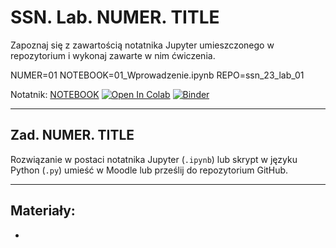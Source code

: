 # SSN. Lab. NUMER. TITLE

Zapoznaj się z zawartością notatnika Jupyter umieszczonego w repozytorium  i wykonaj zawarte w nim ćwiczenia.

NUMER=01
NOTEBOOK=01_Wprowadzenie.ipynb
REPO=ssn_23_lab_01

Notatnik: [NOTEBOOK](https://github.com/IS-UMK/REPOblob/master/NOTEBOOK)
[![Open In Colab](https://colab.research.google.com/assets/colab-badge.svg)](https://colab.research.google.com/github/IS-UMK/REPO/blob/master/NOTEBOOK) [![Binder](https://mybinder.org/badge_logo.svg)](https://mybinder.org/v2/gh/IS-UMK/REPO/master?filepath=NOTEBOOK)

---

## Zad. NUMER. TITLE


Rozwiązanie w postaci notatnika Jupyter (``.ipynb``) lub skrypt w języku Python (``.py``) umieść w Moodle lub prześlij do repozytorium GitHub.

---
## Materiały:

* 




